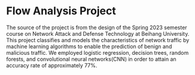 # Flow Analysis Project
The source of the project is from the design of the Spring 2023 semester course on Network Attack and Defense Technology at Beihang University. This project classifies and models the characteristics of network traffic by machine learning algorithms to enable the prediction of benign and malicious traffic. We employed logistic regression, decision trees, random forests, and convolutional neural networks(CNN) in order to attain an accuracy rate of approximately 77%.
